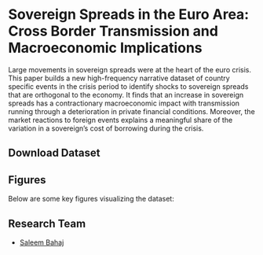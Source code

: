 # Sovereign Spreads in the Euro Area: Cross Border Transmission and Macroeconomic Implications

Large movements in sovereign spreads were at the heart of the euro crisis. This paper builds a new high-frequency narrative dataset of country specific events in the crisis period to identify shocks to sovereign spreads that are orthogonal to the economy. It finds that an increase in sovereign spreads has a contractionary macroeconomic impact with transmission running through a deterioration in private financial conditions. Moreover, the market reactions to foreign events explains a meaningful share of the variation in a sovereign’s cost of borrowing during the crisis.

## Download Dataset



## Figures

Below are some key figures visualizing the dataset:


## Research Team

- [Saleem Bahaj](https://sites.google.com/site/saleembahaj/home)

